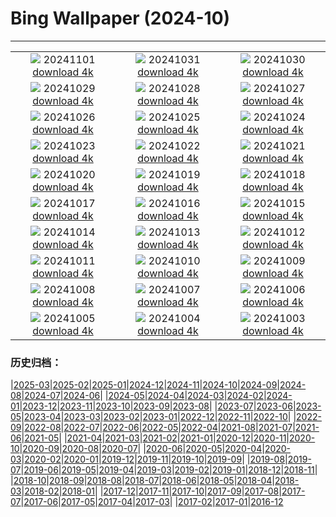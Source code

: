 # Bing Wallpaper (2024-10)
**************
| | | |
| :----: | :----: | :----: |
| ![](https://www.bing.com/th?id=OHR.VineyardsBlackForestFall_FR-FR4606412994_1920x1080.jpg) 20241101 [download 4k](https://www.bing.com/th?id=OHR.VineyardsBlackForestFall_FR-FR4606412994_UHD.jpg) | ![](https://www.bing.com/th?id=OHR.GargoyleParis_FR-FR6298643080_1920x1080.jpg) 20241031 [download 4k](https://www.bing.com/th?id=OHR.GargoyleParis_FR-FR6298643080_UHD.jpg) | ![](https://www.bing.com/th?id=OHR.HauntedEdinburgh_FR-FR5789637805_1920x1080.jpg) 20241030 [download 4k](https://www.bing.com/th?id=OHR.HauntedEdinburgh_FR-FR5789637805_UHD.jpg) |
| ![](https://www.bing.com/th?id=OHR.GreatOwl_FR-FR5138937408_1920x1080.jpg) 20241029 [download 4k](https://www.bing.com/th?id=OHR.GreatOwl_FR-FR5138937408_UHD.jpg) | ![](https://www.bing.com/th?id=OHR.PumpkinMist_FR-FR4008635206_1920x1080.jpg) 20241028 [download 4k](https://www.bing.com/th?id=OHR.PumpkinMist_FR-FR4008635206_UHD.jpg) | ![](https://www.bing.com/th?id=OHR.PolarBearHug_FR-FR4269390170_1920x1080.jpg) 20241027 [download 4k](https://www.bing.com/th?id=OHR.PolarBearHug_FR-FR4269390170_UHD.jpg) |
| ![](https://www.bing.com/th?id=OHR.DaylightOrsay_FR-FR6504936679_1920x1080.jpg) 20241026 [download 4k](https://www.bing.com/th?id=OHR.DaylightOrsay_FR-FR6504936679_UHD.jpg) | ![](https://www.bing.com/th?id=OHR.MontBlancMassif_FR-FR3086355782_1920x1080.jpg) 20241025 [download 4k](https://www.bing.com/th?id=OHR.MontBlancMassif_FR-FR3086355782_UHD.jpg) | ![](https://www.bing.com/th?id=OHR.BodieCalifornia_FR-FR2619483775_1920x1080.jpg) 20241024 [download 4k](https://www.bing.com/th?id=OHR.BodieCalifornia_FR-FR2619483775_UHD.jpg) |
| ![](https://www.bing.com/th?id=OHR.MadameSherriCastle_FR-FR1984816895_1920x1080.jpg) 20241023 [download 4k](https://www.bing.com/th?id=OHR.MadameSherriCastle_FR-FR1984816895_UHD.jpg) | ![](https://www.bing.com/th?id=OHR.MonsterDoor_FR-FR1619086814_1920x1080.jpg) 20241022 [download 4k](https://www.bing.com/th?id=OHR.MonsterDoor_FR-FR1619086814_UHD.jpg) | ![](https://www.bing.com/th?id=OHR.AutumnCypress_FR-FR1425004503_1920x1080.jpg) 20241021 [download 4k](https://www.bing.com/th?id=OHR.AutumnCypress_FR-FR1425004503_UHD.jpg) |
| ![](https://www.bing.com/th?id=OHR.NuitsChampagne_FR-FR1213854382_1920x1080.jpg) 20241020 [download 4k](https://www.bing.com/th?id=OHR.NuitsChampagne_FR-FR1213854382_UHD.jpg) | ![](https://www.bing.com/th?id=OHR.DenderaTemple_FR-FR5972566058_1920x1080.jpg) 20241019 [download 4k](https://www.bing.com/th?id=OHR.DenderaTemple_FR-FR5972566058_UHD.jpg) | ![](https://www.bing.com/th?id=OHR.CentralParkAutumn_FR-FR5749913554_1920x1080.jpg) 20241018 [download 4k](https://www.bing.com/th?id=OHR.CentralParkAutumn_FR-FR5749913554_UHD.jpg) |
| ![](https://www.bing.com/th?id=OHR.PitonFournaise_FR-FR7028055947_1920x1080.jpg) 20241017 [download 4k](https://www.bing.com/th?id=OHR.PitonFournaise_FR-FR7028055947_UHD.jpg) | ![](https://www.bing.com/th?id=OHR.FossilsDorset_FR-FR6425876617_1920x1080.jpg) 20241016 [download 4k](https://www.bing.com/th?id=OHR.FossilsDorset_FR-FR6425876617_UHD.jpg) | ![](https://www.bing.com/th?id=OHR.MaraMigration_FR-FR6009612679_1920x1080.jpg) 20241015 [download 4k](https://www.bing.com/th?id=OHR.MaraMigration_FR-FR6009612679_UHD.jpg) |
| ![](https://www.bing.com/th?id=OHR.MarigotBay_FR-FR5579307214_1920x1080.jpg) 20241014 [download 4k](https://www.bing.com/th?id=OHR.MarigotBay_FR-FR5579307214_UHD.jpg) | ![](https://www.bing.com/th?id=OHR.AlcazarSeville_FR-FR4993322229_1920x1080.jpg) 20241013 [download 4k](https://www.bing.com/th?id=OHR.AlcazarSeville_FR-FR4993322229_UHD.jpg) | ![](https://www.bing.com/th?id=OHR.QuebecDuck_FR-FR4323551846_1920x1080.jpg) 20241012 [download 4k](https://www.bing.com/th?id=OHR.QuebecDuck_FR-FR4323551846_UHD.jpg) |
| ![](https://www.bing.com/th?id=OHR.CelticColours_FR-FR3939645346_1920x1080.jpg) 20241011 [download 4k](https://www.bing.com/th?id=OHR.CelticColours_FR-FR3939645346_UHD.jpg) | ![](https://www.bing.com/th?id=OHR.SoranoItaly_FR-FR2493523171_1920x1080.jpg) 20241010 [download 4k](https://www.bing.com/th?id=OHR.SoranoItaly_FR-FR2493523171_UHD.jpg) | ![](https://www.bing.com/th?id=OHR.AspensColorado_FR-FR2017267378_1920x1080.jpg) 20241009 [download 4k](https://www.bing.com/th?id=OHR.AspensColorado_FR-FR2017267378_UHD.jpg) |
| ![](https://www.bing.com/th?id=OHR.MototiOctopus_FR-FR0598222042_1920x1080.jpg) 20241008 [download 4k](https://www.bing.com/th?id=OHR.MototiOctopus_FR-FR0598222042_UHD.jpg) | ![](https://www.bing.com/th?id=OHR.ElbePhilharmonic_FR-FR0231525332_1920x1080.jpg) 20241007 [download 4k](https://www.bing.com/th?id=OHR.ElbePhilharmonic_FR-FR0231525332_UHD.jpg) | ![](https://www.bing.com/th?id=OHR.CoyoteGulch_FR-FR9860829479_1920x1080.jpg) 20241006 [download 4k](https://www.bing.com/th?id=OHR.CoyoteGulch_FR-FR9860829479_UHD.jpg) |
| ![](https://www.bing.com/th?id=OHR.ElephantTeacher_FR-FR9412681522_1920x1080.jpg) 20241005 [download 4k](https://www.bing.com/th?id=OHR.ElephantTeacher_FR-FR9412681522_UHD.jpg) | ![](https://www.bing.com/th?id=OHR.EuropaMoon_FR-FR8860978550_1920x1080.jpg) 20241004 [download 4k](https://www.bing.com/th?id=OHR.EuropaMoon_FR-FR8860978550_UHD.jpg) | ![](https://www.bing.com/th?id=OHR.TajMahalReflection_FR-FR4211320657_1920x1080.jpg) 20241003 [download 4k](https://www.bing.com/th?id=OHR.TajMahalReflection_FR-FR4211320657_UHD.jpg) |

### 历史归档：

|[2025-03](/../2025-03/2025-03.md)|[2025-02](/../2025-02/2025-02.md)|[2025-01](/../2025-01/2025-01.md)|[2024-12](/../2024-12/2024-12.md)|[2024-11](/../2024-11/2024-11.md)|[2024-10](/2024-10.md)|[2024-09](/../2024-09/2024-09.md)|[2024-08](/../2024-08/2024-08.md)|[2024-07](/../2024-07/2024-07.md)|[2024-06](/../2024-06/2024-06.md)|
|[2024-05](/../2024-05/2024-05.md)|[2024-04](/../2024-04/2024-04.md)|[2024-03](/../2024-03/2024-03.md)|[2024-02](/../2024-02/2024-02.md)|[2024-01](/../2024-01/2024-01.md)|[2023-12](/../2023-12/2023-12.md)|[2023-11](/../2023-11/2023-11.md)|[2023-10](/../2023-10/2023-10.md)|[2023-09](/../2023-09/2023-09.md)|[2023-08](/../2023-08/2023-08.md)|
|[2023-07](/../2023-07/2023-07.md)|[2023-06](/../2023-06/2023-06.md)|[2023-05](/../2023-05/2023-05.md)|[2023-04](/../2023-04/2023-04.md)|[2023-03](/../2023-03/2023-03.md)|[2023-02](/../2023-02/2023-02.md)|[2023-01](/../2023-01/2023-01.md)|[2022-12](/../2022-12/2022-12.md)|[2022-11](/../2022-11/2022-11.md)|[2022-10](/../2022-10/2022-10.md)|
|[2022-09](/../2022-09/2022-09.md)|[2022-08](/../2022-08/2022-08.md)|[2022-07](/../2022-07/2022-07.md)|[2022-06](/../2022-06/2022-06.md)|[2022-05](/../2022-05/2022-05.md)|[2022-04](/../2022-04/2022-04.md)|[2021-08](/../2021-08/2021-08.md)|[2021-07](/../2021-07/2021-07.md)|[2021-06](/../2021-06/2021-06.md)|[2021-05](/../2021-05/2021-05.md)|
|[2021-04](/../2021-04/2021-04.md)|[2021-03](/../2021-03/2021-03.md)|[2021-02](/../2021-02/2021-02.md)|[2021-01](/../2021-01/2021-01.md)|[2020-12](/../2020-12/2020-12.md)|[2020-11](/../2020-11/2020-11.md)|[2020-10](/../2020-10/2020-10.md)|[2020-09](/../2020-09/2020-09.md)|[2020-08](/../2020-08/2020-08.md)|[2020-07](/../2020-07/2020-07.md)|
|[2020-06](/../2020-06/2020-06.md)|[2020-05](/../2020-05/2020-05.md)|[2020-04](/../2020-04/2020-04.md)|[2020-03](/../2020-03/2020-03.md)|[2020-02](/../2020-02/2020-02.md)|[2020-01](/../2020-01/2020-01.md)|[2019-12](/../2019-12/2019-12.md)|[2019-11](/../2019-11/2019-11.md)|[2019-10](/../2019-10/2019-10.md)|[2019-09](/../2019-09/2019-09.md)|
|[2019-08](/../2019-08/2019-08.md)|[2019-07](/../2019-07/2019-07.md)|[2019-06](/../2019-06/2019-06.md)|[2019-05](/../2019-05/2019-05.md)|[2019-04](/../2019-04/2019-04.md)|[2019-03](/../2019-03/2019-03.md)|[2019-02](/../2019-02/2019-02.md)|[2019-01](/../2019-01/2019-01.md)|[2018-12](/../2018-12/2018-12.md)|[2018-11](/../2018-11/2018-11.md)|
|[2018-10](/../2018-10/2018-10.md)|[2018-09](/../2018-09/2018-09.md)|[2018-08](/../2018-08/2018-08.md)|[2018-07](/../2018-07/2018-07.md)|[2018-06](/../2018-06/2018-06.md)|[2018-05](/../2018-05/2018-05.md)|[2018-04](/../2018-04/2018-04.md)|[2018-03](/../2018-03/2018-03.md)|[2018-02](/../2018-02/2018-02.md)|[2018-01](/../2018-01/2018-01.md)|
|[2017-12](/../2017-12/2017-12.md)|[2017-11](/../2017-11/2017-11.md)|[2017-10](/../2017-10/2017-10.md)|[2017-09](/../2017-09/2017-09.md)|[2017-08](/../2017-08/2017-08.md)|[2017-07](/../2017-07/2017-07.md)|[2017-06](/../2017-06/2017-06.md)|[2017-05](/../2017-05/2017-05.md)|[2017-04](/../2017-04/2017-04.md)|[2017-03](/../2017-03/2017-03.md)|
|[2017-02](/../2017-02/2017-02.md)|[2017-01](/../2017-01/2017-01.md)|[2016-12](/../2016-12/2016-12.md)